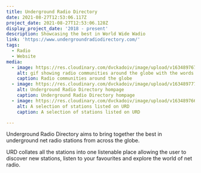 ```yaml
---
title: Underground Radio Directory
date: 2021-08-27T12:53:06.117Z
project_date: 2021-08-27T12:53:06.128Z
display_project_date: '2018 - present'
description: Showcasing the best in World Wide Wadio
link: 'https://www.undergroundradiodirectory.com/'
tags:
  - Radio
  - Website
media:
  - image: https://res.cloudinary.com/dvckadoiv/image/upload/v1634897671/Soft%20Refresh/URD/urd_gif_fl24ys.gif
    alt: gif showing radio communities around the globe with the words underground radio directory appears
    caption: Radio communities around the globe
  - image: https://res.cloudinary.com/dvckadoiv/image/upload/v1634897778/Soft%20Refresh/URD/URD-homepage-pichi_p7qgqn.jpg
    alt: Underground Radio Directory hompage
    caption: Underground Radio Directory hompage
  - image: https://res.cloudinary.com/dvckadoiv/image/upload/v1634897663/Soft%20Refresh/URD/URD-stations_r5xxg5.png
    alt: A selection of stations listed on URD
    caption: A selection of stations listed on URD

---
```

Underground Radio Directory aims to bring together the best in underground net radio stations from across the globe.

URD collates all the stations into one listenable place allowing the user to discover new stations, listen to your favourites and explore the world of net radio.